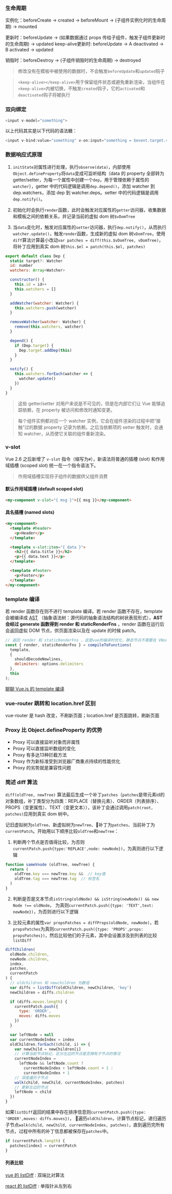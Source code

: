 ### 生命周期

实例化：beforeCreate -> created -> beforeMount -> (子组件实例化时的生命周期) -> mounted

更新时：beforeUpdate -> (如果数据通过 props 传给子组件，触发子组件更新时的生命周期) -> updated
keep-alive更新时: beforeUpdate -> A deactivated -> B activated -> updated

销毁时：beforeDestroy -> (子组件销毁时的生命周期) -> destroyed

> 修改没有在模板中被使用的数据时，不会触发`beforeUpdate`和`updated`钩子

> `<keep-alive></keep-alive>`用于保留组件状态或避免重新渲染，当组件在`<keep-alive>`内被切换，不触发`created`钩子，它的`activated`和`deactivated`钩子将被执行

### 双向绑定

```js
<input v-model="something">
```

以上代码其实是以下代码的语法糖：

```js
<input v-bind:value="something" v-on:input="something = $event.target.value">
```

### 数据响应式原理

1. `initState`对属性进行处理，执行`observe(data)`，内部使用`Object.defineProperty`将`data`变成可监听结构（data 的 property 全部转为 getter/setter，为每一个属性中创建一个`dep`，用于管理依赖于属性的`watcher`），getter 中的代码逻辑是调用`dep.depend()`，添加 watcher 到 dep.watchers，添加 dep 到 watcher.deps。setter 中的代码逻辑是调用`dep.notify()`。

2. 初始化时会执行`render`函数，此时会触发对应属性的`getter`访问器，收集数据和模板之间的依赖关系，并记录当前的虚拟 dom 树`$vDomTree`

3. 当`data`变化时，触发对应属性的`setter`访问器，执行`dep.notify()`，从而执行`watcher.update()`，触发`render`函数，生成新的虚拟 dom 树`vDomTree`，使用`diff`算法计算最小改动`var patches = diff(this.$vDomTree, vDomTree)`，将补丁应用到真实 dom 树`this.$el = patch(this.$el, patches)`

```js
export default class Dep {
  static target?: Watcher
  id: number
  watchers: Array<Watcher>

  constructor() {
    this.id = id++
    this.watchers = []
  }

  addWatcher(watcher: Watcher) {
    this.watchers.push(watcher)
  }

  removeWatcher(watcher: Watcher) {
    remove(this.watchers, watcher)
  }

  depend() {
    if (Dep.target) {
      Dep.target.addDep(this)
    }
  }

  notify() {
    this.watchers.forEach(watcher => {
      watcher.update()
    })
  }
}
```

> 这些 getter/setter 对用户来说是不可见的，但是在内部它们让 Vue 能够追踪依赖，在 property 被访问和修改时通知变更。

> 每个组件实例都对应一个 watcher 实例，它会在组件渲染的过程中把“接触”过的数据 property 记录为依赖。之后当依赖项的 setter 触发时，会通知 watcher，从而使它关联的组件重新渲染。

### v-slot

Vue 2.6 之后新增了 `v-slot` 指令（缩写为`#`），新语法将普通的插槽 (slot) 和作用域插槽 (scoped slot) 统一在一个指令语法下。

> 作用域插槽实现将子组件的数据供父组件消费

#### 默认作用域插槽 (default scoped slot)

```html
<my-component v-slot="{ msg }">{{ msg }}</my-component>
```

#### 具名插槽 (named slots)

```html
<my-component>
  <template #header>
    <p>Header</p>
  </template>

  <template v-slot:item="{ data }">
    <h2>{{ data.title }}</h2>
    <p>{{ data.text }}</p>
  </template>

  <template #footer>
    <p>Footer</p>
  </template>
</my-component>
```

### template 编译

若 render 函数存在则不进行 template 编译。若 render 函数不存在，template 会被编译成 [AST](https://juejin.im/post/5ab83f67f265da237e09b2f6) （抽象语法树：源代码的抽象语法结构的树状表现形式），**AST 会经过 generate 函数得到 render 和 staticRenderFns** ，render 函数在运行后会返回虚拟 DOM 节点，供页面渲染以及在 update 的时候 patch。

```js
// 返回 render 和 staticRenderFns ，这是vue的编译时优化，静态节点不需要在 VNode 更新时进行 patch，优化性能
const { render, staticRenderFns } = compileToFunctions(
  template,
  {
    shouldDecodeNewlines,
    delimiters: options.delimiters
  },
  this
);
```

[聊聊 Vue.js 的 template 编译](https://juejin.im/post/59da1c116fb9a00a4a4cf6dd)

### vue-router 跳转和 location.href 区别

vue-router 是 hash 改变，不刷新页面；location.href 是页面跳转，刷新页面

### Proxy 比 Object.defineProperty 的优势
* Proxy 可以直接监听对象而非属性
* Proxy 可以直接监听数组的变化
* Proxy 有多达13种拦截方法
* Proxy 作为新标准受到浏览器厂商重点持续的性能优化
* Proxy 的劣势就是兼容性问题

### 简述 diff 算法
`diff(oldTree, newTree)` 算法最后生成一个补丁`patches`（`patches`是带元素id的对象数组，补丁类型分为四类：REPLACE（替换元素）、ORDER（列表排序）、PROPS（变更属性）、TEXT（变更文本）），该补丁会通过调用`patch(root, patches)`应用到真实 dom 树中。

记旧虚拟树为`oldTree`、新虚拟树为`newTree`、补丁为`patches`、当前补丁为`currentPatch`。开始用以下顺序比较`oldTree`和`newTree`：

1. 判断两个节点是否值得比较，为否则`currentPatch.push{type:'REPLACE',node: newNode})`，为真则进行以下逻辑
```js
function sameVnode (oldTree, newTree) {
  return (
    oldTree.key === newTree.key &&  // key值
    oldTree.tag === newTree.tag  // 标签名
  )
}
```

2. 判断是否是文本节点`isString(oldNode) && isString(newNode)) && new Node !== oldNode`， 为真则`currentPatch.push({type: 'TEXT',text: newNode})`，为否则进行以下逻辑

3. 比较元素的属性`var propsPatches = diffProps(oldNode, newNode)`，若`propsPatches`为真则`currentPatch.push({type: 'PROPS',props: propsPatches})`，然后比较他们的子元素，其中会设置涉及到列表的比较`listDiff`
```js
diffChildren(
  oldNode.children,
  newNode.children,
  index,
  patches,
  currentPatch
) {
  // oldchildren 和 newchildren 为数组
  var diffs = listDiff(oldChildren, newChildren, 'key')
  newChildren = diffs.children

  if (diffs.moves.length) {
    currentPatch.push({
      type: 'ORDER',
      moves: diffs.moves
    })
  }

  var leftNode = null
  var currentNodeIndex = index
  oldChildren.forEach((child, i) => {
    var newChild = newChildren[i]
    // 计算当前节点标记，区分左边的节点是否拥有子节点的情况
    currentNodeIndex =
      leftNode && leftNode.count ?
        currentNodeIndex + leftNode.count + 1 :
        currentNodeIndex + 1
    // 深度遍历子节点
    walk(child, newChild, currentNodeIndex, patches)
    // 更新左边的节点
    leftNode = child
  })
}
```
如果`listDiff`返回的结果中存在排序信息则`currentPatch.push({type: 'ORDER',moves: diffs.moves})`，
遍历`oldChildren`，计算节点标记，递归遍历子节点`walk(child, newChild, currentNodeIndex, patches)`，直到遍历完所有节点，过程中所有的补丁信息都被保存在`patches`中。
```js
if (currentPatch.length) {
  patches[index] = currentPatch
}
```

#### 列表比较

[vue 的 listDiff](https://juejin.im/post/6844903607913938951) : 双端比对算法

[react 的 listDiff](https://zhuanlan.zhihu.com/p/20346379) :  单指针从左到右
